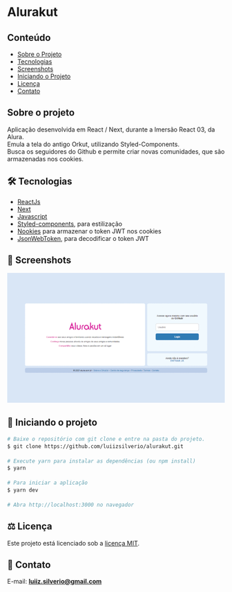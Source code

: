 # Alurakut
## Conteúdo
* [Sobre o Projeto](#sobre-o-projeto)
* [Tecnologias](#hammer_and_wrench-tecnologias)
* [Screenshots](#camera_flash-screenshots)
* [Iniciando o Projeto](#car-Iniciando-o-projeto)
* [Licença](#balance_scale-licença)
* [Contato](#email-contato)

## Sobre o projeto
Aplicação desenvolvida em React / Next, durante a Imersão React 03, da Alura. <br />
Emula a tela do antigo Orkut, utilizando Styled-Components.<br />
Busca os seguidores do Github e permite criar novas comunidades, que são armazenadas nos cookies.<br />
 
## :hammer_and_wrench: Tecnologias
* <ins>ReactJs</ins>
* <ins>Next</ins>
* <ins>Javascript</ins>
* <ins>Styled-components</ins>, para estilização
* <ins>Nookies</ins> para armazenar o token JWT nos cookies
* <ins>JsonWebToken</ins>, para decodificar o token JWT

## :camera_flash: Screenshots
![](https://github.com/luiizsilverio/alurakut/blob/main/public/alurakut.gif)


## :car: Iniciando o projeto
```bash
# Baixe o repositório com git clone e entre na pasta do projeto.
$ git clone https://github.com/luiizsilverio/alurakut.git

# Execute yarn para instalar as dependências (ou npm install)
$ yarn

# Para iniciar a aplicação
$ yarn dev

# Abra http://localhost:3000 no navegador
```

## :balance_scale: Licença
Este projeto está licenciado sob a [licença MIT](LICENSE).

## :email: Contato

E-mail: [**luiiz.silverio@gmail.com**](mailto:luiiz.silverio@gmail.com)
